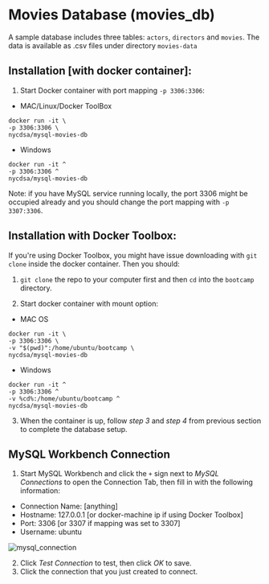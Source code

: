 # Movies Database (movies_db)

A sample database includes three tables: `actors`, `directors` and `movies`. The data is available as .csv files under directory `movies-data`

## Installation [with docker container]:

1. Start Docker container with port mapping `-p 3306:3306`:

  - MAC/Linux/Docker ToolBox
  ```
  docker run -it \
  -p 3306:3306 \
  nycdsa/mysql-movies-db
  ```
  
  - Windows
  ```
  docker run -it ^
  -p 3306:3306 ^
  nycdsa/mysql-movies-db
  ```
  
  Note: if you have MySQL service running locally, the port 3306 might be occupied already and you should change the port mapping with `-p 3307:3306`.
  
  
## Installation with Docker Toolbox:

If you're using Docker Toolbox, you might have issue downloading with `git clone` inside the docker container. Then you should:

1. `git clone` the repo to your computer first and then `cd` into the `bootcamp`  directory.

2. Start docker container with mount option:
  
  - MAC OS
  
  ```
  docker run -it \
  -p 3306:3306 \
  -v "$(pwd)":/home/ubuntu/bootcamp \
  nycdsa/mysql-movies-db
  ```
  
  - Windows

  ```
  docker run -it ^
  -p 3306:3306 ^
  -v %cd%:/home/ubuntu/bootcamp ^
  nycdsa/mysql-movies-db
  ```
  
3. When the container is up, follow *step 3* and *step 4* from previous section to complete the database setup.
 

## MySQL Workbench Connection

1. Start MySQL Workbench and click the `+` sign next to *MySQL Connections* to open the Connection Tab, then fill in with the following information:
  - Connection Name: [anything]
  - Hostname: 127.0.0.1 [or docker-machine ip if using Docker Toolbox]
  - Port: 3306 [or 3307 if mapping was set to 3307]
  - Username: ubuntu

  ![mysql_connection](https://github.com/nycdatasci/bootcamp/blob/master/images/mysql_connection.png?raw=true)

2. Click *Test Connection* to test, then click *OK* to save. 
3. Click the connection that you just created to connect.
